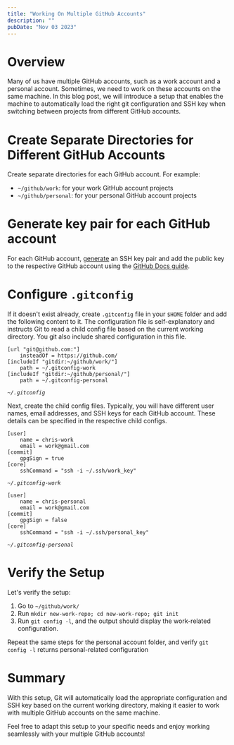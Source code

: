 ```yaml
---
title: "Working On Multiple GitHub Accounts"
description: ""
pubDate: "Nov 03 2023"
---
```


# Overview
Many of us have multiple GitHub accounts, such as a work account and a personal account. Sometimes, we need to work on these accounts on the same machine. In this blog post, we will introduce a setup that enables the machine to automatically load the right git configuration and SSH key when switching between projects from different GitHub accounts.

# Create Separate Directories for Different GitHub Accounts

Create separate directories for each GitHub account. For example:

- `~/github/work`: for your work GitHub account projects
- `~/github/personal`: for your personal GitHub account projects

# Generate key pair for each GitHub account

For each GitHub account, [generate](https://docs.github.com/en/authentication/connecting-to-github-with-ssh/generating-a-new-ssh-key-and-adding-it-to-the-ssh-agent#generating-a-new-ssh-key) an SSH key pair and add the public key to the respective GitHub account using the [GitHub Docs guide](https://docs.github.com/en/authentication/connecting-to-github-with-ssh/adding-a-new-ssh-key-to-your-github-account).


# Configure `.gitconfig`

If it doesn't exist already, create `.gitconfig` file in your `$HOME` folder and add the following content to it. The configuration file is self-explanatory and instructs Git to read a child config file based on the current working directory. You git also include shared configuration in this file.


```
[url "git@github.com:"]
    insteadOf = https://github.com/
[includeIf "gitdir:~/github/work/"]
    path = ~/.gitconfig-work
[includeIf "gitdir:~/github/personal/"]
    path = ~/.gitconfig-personal
```
_`~/.gitconfig`_


Next, create the child config files. Typically, you will have different user names, email addresses, and SSH keys for each GitHub account. These details can be specified in the respective child configs.

```
[user]
	name = chris-work
	email = work@gmail.com
[commit]
	gpgSign = true
[core]
    sshCommand = "ssh -i ~/.ssh/work_key"
```
_`~/.gitconfig-work`_


```
[user]
	name = chris-personal
	email = work@gmail.com
[commit]
	gpgSign = false
[core]
    sshCommand = "ssh -i ~/.ssh/personal_key"
```
_`~/.gitconfig-personal`_


# Verify the Setup

Let's verify the setup:

1. Go to `~/github/work/`
1. Run `mkdir new-work-repo; cd new-work-repo; git init`
1. Run `git config -l`, and the output should display the work-related configuration.

Repeat the same steps for the personal account folder, and verify `git config -l` returns personal-related configuration

# Summary

With this setup, Git will automatically load the appropriate configuration and SSH key based on the current working directory, making it easier to work with multiple GitHub accounts on the same machine.

Feel free to adapt this setup to your specific needs and enjoy working seamlessly with your multiple GitHub accounts!